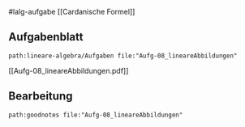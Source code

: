 #lalg-aufgabe 
[[Cardanische Formel]]

## Aufgabenblatt
```expander
path:lineare-algebra/Aufgaben file:"Aufg-08_lineareAbbildungen"
```
[[Aufg-08_lineareAbbildungen.pdf]]

## Bearbeitung

```expander
path:goodnotes file:"Aufg-08_lineareAbbildungen"
```


